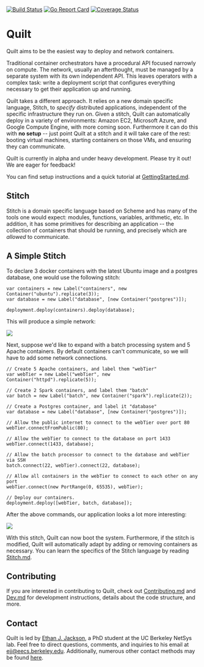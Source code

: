 [![Build Status](https://travis-ci.org/NetSys/quilt.svg?branch=master)](https://travis-ci.org/NetSys/quilt)
[![Go Report Card](https://goreportcard.com/badge/github.com/NetSys/quilt)](https://goreportcard.com/report/github.com/NetSys/quilt)
[![Coverage Status](https://coveralls.io/repos/github/NetSys/quilt/badge.svg?branch=master)](https://coveralls.io/github/NetSys/quilt?branch=master)

# Quilt

Quilt aims to be the easiest way to deploy and network containers.

Traditional container orchestrators have a procedural API focused narrowly on
compute.  The network, usually an afterthought, must be managed by a separate
system with its own independent API.  This leaves operators with a complex
task: write a deployment script that configures everything necessary to get
their application up and running.

Quilt takes a different approach.  It relies on a new domain specific language,
Stitch, to _specify_ distributed applications, independent of the specific
infrastructure they run on.  Given a stitch, Quilt can automatically deploy in
a variety of environments: Amazon EC2, Microsoft Azure, and Google Compute
Engine, with more coming soon.  Furthermore it can do this with **no setup** --
just point Quilt at a stitch and it will take care of the rest: booting virtual
machines, starting containers on those VMs, and ensuring they can communicate.

Quilt is currently in alpha and under heavy development. Please try it out!
We are eager for feedback!

You can find setup instructions and a quick tutorial at
[GettingStarted.md](docs/GettingStarted.md).

## Stitch

Stitch is a domain specific language based on Scheme and has many of the tools
one would expect: modules, functions, variables, arithmetic, etc.  In addition,
it has some primitives for describing an application -- the collection of
containers that should be running, and precisely which are _allowed_ to
communicate.

## A Simple Stitch

To declare 3 docker containers with the latest Ubuntu image and a postgres
database, one would use the following stitch:

<!-- BEGIN CODE -->
    var containers = new Label("containers", new Container("ubuntu").replicate(3));
    var database = new Label("database", [new Container("postgres")]);

    deployment.deploy(containers).deploy(database);
<!-- END CODE -->

This will produce a simple network:

<img src="./docs/images/quiltSimple.png">

Next, suppose we'd like to expand with a batch processing system and 5 Apache
containers. By default containers can't communicate, so we will have to add
some network connections.

<!-- BEGIN CODE -->
    // Create 5 Apache containers, and label them "webTier"
    var webTier = new Label("webTier", new Container("httpd").replicate(5));

    // Create 2 Spark containers, and label them "batch"
    var batch = new Label("batch", new Container("spark").replicate(2));

    // Create a Postgres container, and label it "database"
    var database = new Label("database", [new Container("postgres")]);

    // Allow the public internet to connect to the webTier over port 80
    webTier.connectFromPublic(80);

    // Allow the webTier to connect to the database on port 1433
    webTier.connect(1433, database);

    // Allow the batch processor to connect to the database and webTier via SSH
    batch.connect(22, webTier).connect(22, database);

    // Allow all containers in the webTier to connect to each other on any port
    webTier.connect(new PortRange(0, 65535), webTier);

    // Deploy our containers.
    deployment.deploy([webTier, batch, database]);
<!-- END CODE -->

After the above commands, our application looks a lot more interesting:

<img src="./docs/images/quiltAbstractWebTierConnect.png">

With this stitch, Quilt can now boot the system. Furthermore, if the stitch is
modified, Quilt will automatically adapt by adding or removing containers as
necessary. You can learn the specifics of the Stitch language by reading
[Stitch.md](docs/Stitch.md).

## Contributing
If you are interested in contributing to Quilt, check out
[Contributing.md](Contributing.md) and [Dev.md](docs/Dev.md) for development
instructions, details about the code structure, and more.

## Contact
Quilt is led by [Ethan J. Jackson](http://ejj.github.io/), a PhD student at
the UC Berkeley NetSys lab.  Feel free to direct questions, comments, and
inquiries to his email at
[ejj@eecs.berkeley.edu](mailto:ejj@eecs.berkeley.edu). Additionally, numerous
other contact methods may be found [here](http://ejj.github.io/contact.html).
